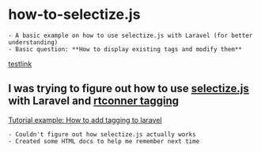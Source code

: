 # how-to-selectize.js
    - A basic example on how to use selectize.js with Laravel (for better understanding)
    - Basic question: **How to display existing tags and modify them**

[testlink](laravel-app.js-example/app.js)

## I was trying to figure out how to use [selectize.js](https://selectize.github.io/selectize.js/) with Laravel and [rtconner tagging](https://github.com/rtconner/laravel-tagging)
[Tutorial example: How to add tagging to laravel](https://laravel-news.com/how-to-add-tagging-to-your-laravel-app)

    - Couldn't figure out how selectize.js actually works
    - Created some HTML docs to help me remember next time
